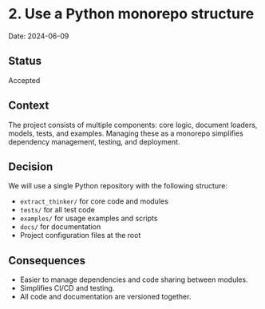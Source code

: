 # 2. Use a Python monorepo structure

Date: 2024-06-09

## Status

Accepted

## Context

The project consists of multiple components: core logic, document loaders, models, tests, and examples. Managing these as a monorepo simplifies dependency management, testing, and deployment.

## Decision

We will use a single Python repository with the following structure:

- `extract_thinker/` for core code and modules
- `tests/` for all test code
- `examples/` for usage examples and scripts
- `docs/` for documentation
- Project configuration files at the root

## Consequences

- Easier to manage dependencies and code sharing between modules.
- Simplifies CI/CD and testing.
- All code and documentation are versioned together.